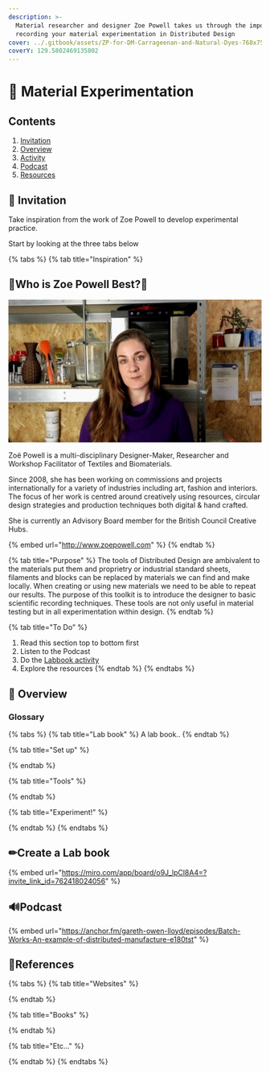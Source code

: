 ```yaml
---
description: >-
  Material researcher and designer Zoe Powell takes us through the importance of
  recording your material experimentation in Distributed Design
cover: ../.gitbook/assets/ZP-for-DM-Carrageenan-and-Natural-Dyes-768x758.jpg
coverY: 129.5802469135802
---
```


# 🔬 Material Experimentation

## Contents

1. [Invitation](material-experimentation.md#invitation)
2. [Overview](material-experimentation.md#introduction)
3. [Activity](material-experimentation.md#create-a-lab-book)
4. [Podcast](material-experimentation.md#podcast)
5. [Resources](material-experimentation.md#undefined)

## 🎯 Invitation <a href="invitation" id="invitation"></a>

Take inspiration from the work of Zoe Powell to develop experimental practice.&#x20;

Start by looking at the three tabs below

{% tabs %}
{% tab title="Inspiration" %}
## **🍳Who is  Zoe Powell Best?**🔬



![](<../.gitbook/assets/WhatsApp Image 2021-10-19 at 15.05.58.jpeg>)

Zoë Powell is a multi-disciplinary Designer-Maker, Researcher and Workshop Facilitator of Textiles and Biomaterials.

Since 2008, she has been working on commissions and projects internationally for a variety of industries including art, fashion and interiors. The focus of her work is centred around creatively using resources, circular design strategies and production techniques both digital & hand crafted.

She is currently an Advisory Board member for the British Council Creative Hubs.

{% embed url="http://www.zoepowell.com" %}
{% endtab %}

{% tab title="Purpose" %}
The tools of Distributed Design are ambivalent to the materials put them and proprietry or industrial standard sheets, filaments and blocks can be replaced by materials we can find and make locally. When creating or using new materials we need to be able to repeat our results. The purpose of this toolkit is to introduce the designer to basic scientific recording techniques. These tools are not only useful in material testing but in all experimentation within design.
{% endtab %}

{% tab title="To Do" %}
1. Read this section top to bottom first
2. Listen to the Podcast
3. Do the [Labbook activity](material-experimentation.md#type-suitability-activity)
4. Explore the resources
{% endtab %}
{% endtabs %}

## 👀 Overview

### Glossary

{% tabs %}
{% tab title="Lab book" %}
A lab book..
{% endtab %}

{% tab title="Set up" %}

{% endtab %}

{% tab title="Tools" %}

{% endtab %}

{% tab title="Experiment!" %}

{% endtab %}
{% endtabs %}

## ✏Create a Lab book

{% embed url="https://miro.com/app/board/o9J_lpCl8A4=?invite_link_id=762418024056" %}

## 🔊Podcast

{% embed url="https://anchor.fm/gareth-owen-lloyd/episodes/Batch-Works-An-example-of-distributed-manufacture-e180tst" %}

## 📔References&#x20;

{% tabs %}
{% tab title="Websites" %}

{% endtab %}

{% tab title="Books" %}

{% endtab %}

{% tab title="Etc..." %}

{% endtab %}
{% endtabs %}
